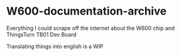 # W600-documentation-archive
Everything I could scrape off the internet about the W600 chip and ThingsTurn TB01 Dev Board

Translating things into english is a WIP
